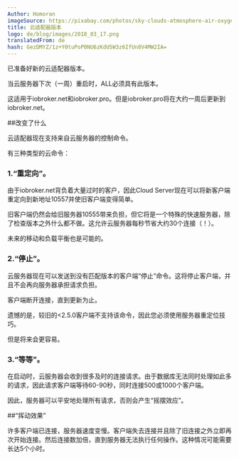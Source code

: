 ```yaml
---
Author: Homoran
imageSource: https://pixabay.com/photos/sky-clouds-atmosphere-air-oxygen-1441936/
title: 云适配器版本
logo: de/blog/images/2018_03_17.png
translatedFrom: de
hash: GezDMYZ/1z+Y0tuPoP0NU6zKdU5W3z6IfUn8V4MW2IA=
---
```

已准备好新的云适配器版本。
<!-- SOURCE: 877194 已准备好新的云适配器版本。 -->

当云服务器下次（一周）重启时，ALL必须具有此版本。
<!-- SOURCE: 830292 当云服务器下次（一周）重启时，ALL必须具有此版本。 -->

这适用于iobroker.net和iobroker.pro。但是iobroker.pro将在大约一周后更新到iobroker.net。
<!-- SOURCE: 132711 这适用于iobroker.net和iobroker.pro。但是iobroker.pro将在大约一周后更新到iobroker.net。 -->

##改变了什么
<!-- SOURCE: 163484 ## Was ist geändert -->
云适配器现在支持来自云服务器的控制命令。
<!-- SOURCE: 322795 云适配器现在支持来自云服务器的控制命令。 -->

有三种类型的云命令：
<!-- SOURCE: 700672 有三种类型的云命令： -->

### 1.“重定向”。
<!-- SOURCE: 914365 ### 1. "Redirect". -->
由于iobroker.net背负着大量过时的客户，因此Cloud Server现在可以将新客户端重定向到新地址10557并使旧客户端变得简单。
<!-- SOURCE: 70312 由于iobroker.net背负着大量过时的客户，因此Cloud Server现在可以将新客户端重定向到新地址10557并使旧客户端变得简单。 -->

旧客户端仍然会给旧服务器10555带来负担，但它将是一个特殊的快速服务器，除了检查版本之外什么都不做。这允许云服务器每秒节省大约30个连接（！）。
<!-- SOURCE: 537155 旧客户端仍然会给旧服务器10555带来负担，但它将是一个特殊的快速服务器，除了检查版本之外什么都不做。这允许云服务器每秒节省大约30个连接（！）。 -->

未来的移动和负载平衡也是可能的。
<!-- SOURCE: 726863 未来的移动和负载平衡也是可能的。 -->

### 2.“停止”。
<!-- SOURCE: 225461 ### 2. "Stop". -->
云服务器现在可以发送到没有匹配版本的客户端“停止”命令。这将停止客户端，并且不会再向服务器承担请求负担。
<!-- SOURCE: 112607 云服务器现在可以发送到没有匹配版本的客户端“停止”命令。这将停止客户端，并且不会再向服务器承担请求负担。 -->

客户端断开连接，直到更新为止。
<!-- SOURCE: 333148 客户端断开连接，直到更新为止。 -->

遗憾的是，较旧的<2.5.0客户端不支持该命令，因此您必须使用服务器重定位技巧。
<!-- SOURCE: 101539 遗憾的是，较旧的<2.5.0客户端不支持该命令，因此您必须使用服务器重定位技巧。 -->

但是将来会更容易。
<!-- SOURCE: 439555 但是将来会更容易。 -->

### 3.“等等”。
<!-- SOURCE: 217781 ### 3. "Wait". -->
在启动时，云服务器会收到很多及时的连接请求。由于数据库无法同时处理如此多的请求，因此请求客户端等待60-90秒，同时连接500或1000个客户端。
<!-- SOURCE: 973913 在启动时，云服务器会收到很多及时的连接请求。由于数据库无法同时处理如此多的请求，因此请求客户端等待60-90秒，同时连接500或1000个客户端。 -->

因此，服务器可以平安地处理所有请求，否则会产生“摇摆效应”。
<!-- SOURCE: 831482 因此，服务器可以平安地处理所有请求，否则会产生“摇摆效应”。 -->

##“挥动效果”
<!-- SOURCE: 339790 ## "Schaukel-Effekt" -->
许多客户端已连接，服务器速度变慢。客户端失去连接并且除了旧连接之外立即再次开始连接。然后连接数加倍，直到服务器无法执行任何操作。这种情况可能需要长达5个小时。
<!-- SOURCE: 213097 许多客户端已连接，服务器速度变慢。客户端失去连接并且除了旧连接之外立即再次开始连接。然后连接数加倍，直到服务器无法执行任何操作。这种情况可能需要长达5个小时。 -->

